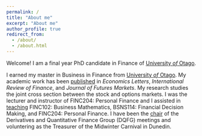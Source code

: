 ```yaml
---
permalink: /
title: "About me"
excerpt: "About me"
author_profile: true
redirect_from: 
  - /about/
  - /about.html
---
```


Welcome! I am a final year PhD candidate in Finance of [University *of* Otago](https://www.otago.ac.nz/). 

I earned my master in Business in Finance from
[University *of* Otago](https://www.otago.ac.nz/).
My academic work has been [published](research) in
*Economics Letters*, *International Review of Finance*, and *Journal of Futures Markets*. My research studies the joint cross section between the stock and
options markets. I was the lecturer and instructor of FINC204: Personal Finance and I assisted in [teaching](teaching) FINC102: Business Mathematics, BSNS114: Financial Decision Making, and FINC204: Personal Finance. I have been the [chair](service) of the Derivatives and Quantitative Finance Group (DQFG) meetings and voluntering as the Treasurer of the Midwinter Carnival in Dunedin. 
